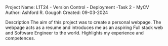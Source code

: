 Project Name: L1T24 - Version Control - Deployment -Task 2 - MyCV
Author: Ashford R. Gougoh
Created: 09-03-2024

Description
The aim of this project was to create a personal webpage. 
The webpage acts as a resume and introduces me as an aspiring Full stack web and Software Engineer to the world. Highlights my experience and competences. 


